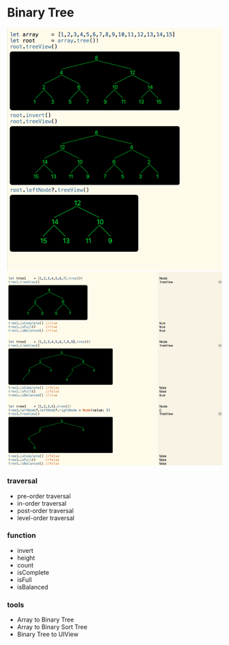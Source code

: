 # Binary Tree


![image](https://raw.githubusercontent.com/zhangxigithub/tree/master/screenshot.png)
![image](https://raw.githubusercontent.com/zhangxigithub/tree/master/screenshot2.png)

### traversal
- pre-order traversal
- in-order traversal
- post-order traversal
- level-order traversal

### function
- invert
- height
- count
- isComplete
- isFull
- isBalanced

### tools
- Array to Binary Tree
- Array to Binary Sort Tree
- Binary Tree to UIView